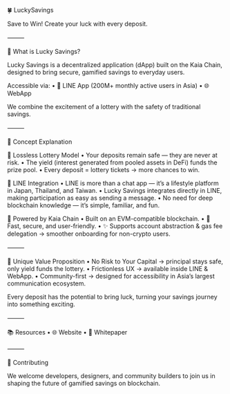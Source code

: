 🍀 LuckySavings

Save to Win!
Create your luck with every deposit.

⸻

🌟 What is Lucky Savings?

Lucky Savings is a decentralized application (dApp) built on the Kaia Chain, designed to bring secure, gamified savings to everyday users.

Accessible via:
	•	📱 LINE App (200M+ monthly active users in Asia)
	•	🌐 WebApp

We combine the excitement of a lottery with the safety of traditional savings.

⸻

🎲 Concept Explanation

🔹 Lossless Lottery Model
	•	Your deposits remain safe — they are never at risk.
	•	The yield (interest generated from pooled assets in DeFi) funds the prize pool.
	•	Every deposit = lottery tickets → more chances to win.

🔹 LINE Integration
	•	LINE is more than a chat app — it’s a lifestyle platform in Japan, Thailand, and Taiwan.
	•	Lucky Savings integrates directly in LINE, making participation as easy as sending a message.
	•	No need for deep blockchain knowledge — it’s simple, familiar, and fun.

🔹 Powered by Kaia Chain
	•	Built on an EVM-compatible blockchain.
	•	🚀 Fast, secure, and user-friendly.
	•	✨ Supports account abstraction & gas fee delegation → smoother onboarding for non-crypto users.

⸻

💎 Unique Value Proposition
	•	No Risk to Your Capital → principal stays safe, only yield funds the lottery.
	•	Frictionless UX → available inside LINE & WebApp.
	•	Community-first → designed for accessibility in Asia’s largest communication ecosystem.

Every deposit has the potential to bring luck, turning your savings journey into something exciting.

⸻

📚 Resources
	•	🌐 Website
	•	📖 Whitepaper

⸻

🤝 Contributing

We welcome developers, designers, and community builders to join us in shaping the future of gamified savings on blockchain.
